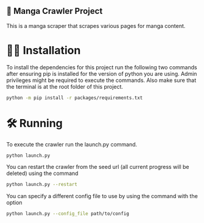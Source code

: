 ## 📖 Manga Crawler Project

This is a manga scraper that scrapes various pages for manga content.

# 👨‍💻 Installation

To install the dependencies for this project run the following two commands
after ensuring pip is installed for the version of python you are using.
Admin privileges might be required to execute the commands. Also make sure
that the terminal is at the root folder of this project.

```bash
python -m pip install -r packages/requirements.txt
```

# 🛠 Running

To execute the crawler run the launch.py command.

```bash
python launch.py
```

You can restart the crawler from the seed url
(all current progress will be deleted) using the command

```bash
python launch.py --restart
```

You can specify a different config file to use by using the command with the option

```bash
python launch.py --config_file path/to/config
```
